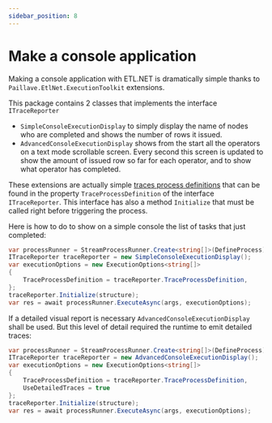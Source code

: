```yaml
---
sidebar_position: 8
---
```


# Make a console application

Making a console application with ETL.NET is dramatically simple thanks to `Paillave.EtlNet.ExecutionToolkit` extensions.

This package contains 2 classes that implements the interface `ITraceReporter`

- `SimpleConsoleExecutionDisplay` to simply display the name of nodes who are completed and shows the number of rows it issued.
- `AdvancedConsoleExecutionDisplay` shows from the start all the operators on a text mode scrollable screen. Every second this screen is updated to show the amount of issued row so far for each operator, and to show what operator has completed.

These extensions are actually simple [traces process definitions](/docs/recipes/handleTraces) that can be found in the property `TraceProcessDefinition` of the interface `ITraceReporter`. This interface has also a method `Initialize` that must be called right before triggering the process.

Here is how to do to show on a simple console the list of tasks that just completed:

```cs
var processRunner = StreamProcessRunner.Create<string[]>(DefineProcess);
ITraceReporter traceReporter = new SimpleConsoleExecutionDisplay();
var executionOptions = new ExecutionOptions<string[]>
{
    TraceProcessDefinition = traceReporter.TraceProcessDefinition,
};
traceReporter.Initialize(structure);
var res = await processRunner.ExecuteAsync(args, executionOptions);
```

If a detailed visual report is necessary `AdvancedConsoleExecutionDisplay` shall be used. But this level of detail required the runtime to emit detailed traces:

```cs
var processRunner = StreamProcessRunner.Create<string[]>(DefineProcess);
ITraceReporter traceReporter = new AdvancedConsoleExecutionDisplay();
var executionOptions = new ExecutionOptions<string[]>
{
    TraceProcessDefinition = traceReporter.TraceProcessDefinition,
    UseDetailedTraces = true
};
traceReporter.Initialize(structure);
var res = await processRunner.ExecuteAsync(args, executionOptions);
```
